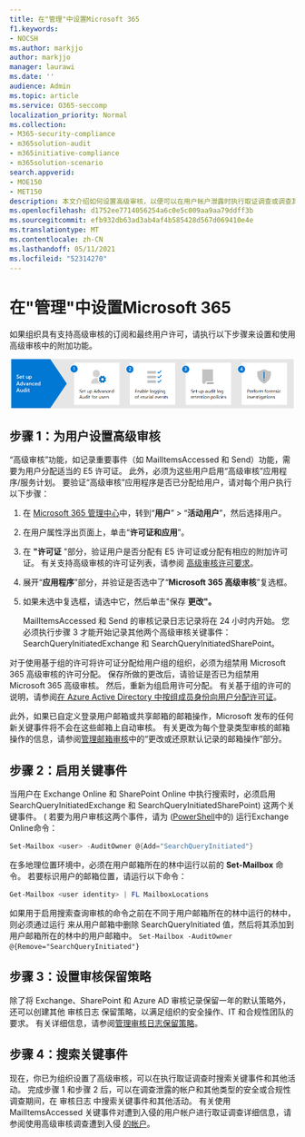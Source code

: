 ```yaml
---
title: 在"管理"中设置Microsoft 365
f1.keywords:
- NOCSH
ms.author: markjjo
author: markjjo
manager: laurawi
ms.date: ''
audience: Admin
ms.topic: article
ms.service: O365-seccomp
localization_priority: Normal
ms.collection:
- M365-security-compliance
- m365solution-audit
- m365initiative-compliance
- m365solution-scenario
search.appverid:
- MOE150
- MET150
description: 本文介绍如何设置高级审核，以便可以在用户帐户泄露时执行取证调查或调查其他与安全相关的事件。
ms.openlocfilehash: d1752ee7714056254a6c0e5c009aa9aa79ddff3b
ms.sourcegitcommit: efb932db63ad3ab4af4b585428d567d069410e4e
ms.translationtype: MT
ms.contentlocale: zh-CN
ms.lasthandoff: 05/11/2021
ms.locfileid: "52314270"
---
```

# <a name="set-up-advanced-audit-in-microsoft-365"></a>在"管理"中设置Microsoft 365

如果组织具有支持高级审核的订阅和最终用户许可，请执行以下步骤来设置和使用高级审核中的附加功能。

![设置高级审核的工作流](../media/AdvancedAuditWorkflow.png)

## <a name="step1-set-up-advanced-audit-for-users"></a>步骤 1：为用户设置高级审核

“高级审核”功能，如记录重要事件（如 MailItemsAccessed 和 Send）功能，需要为用户分配适当的 E5 许可证。 此外，必须为这些用户启用“高级审核”应用程序/服务计划。 要验证“高级审核”应用程序是否已分配给用户，请对每个用户执行以下步骤：

1. 在 [Microsoft 365 管理中心](https://admin.microsoft.com/Adminportal)中，转到“**用户**” > “**活动用户**”，然后选择用户。

2. 在用户属性浮出页面上，单击“**许可证和应用**”。

3. 在 **"许可证** "部分，验证用户是否分配有 E5 许可证或分配有相应的附加许可证。 有关支持高级审核的许可证列表，请参阅 [高级审核许可要求](auditing-solutions-overview.md#advanced-audit-1)。

4. 展开“**应用程序**”部分，并验证是否选中了“**Microsoft 365 高级审核**”复选框。

5. 如果未选中复选框，请选中它，然后单击"保存 **更改"。**

   MailItemsAccessed 和 Send 的审核记录日志记录将在 24 小时内开始。 您必须执行步骤 3 才能开始记录其他两个高级审核关键事件：SearchQueryInitiatedExchange 和 SearchQueryInitiatedSharePoint。

对于使用基于组的许可将许可证分配给用户组的组织，必须为组禁用 Microsoft 365 高级审核的许可分配。 保存所做的更改后，请验证是否已为组禁用 Microsoft 365 高级审核。 然后，重新为组启用许可分配。 有关基于组的许可的说明，请参阅[在 Azure Active Directory 中按组成员身份向用户分配许可证](/azure/active-directory/users-groups-roles/licensing-groups-assign)。

此外，如果已自定义登录用户邮箱或共享邮箱的邮箱操作，Microsoft 发布的任何新关键事件将不会在这些邮箱上自动审核。 有关更改为每个登录类型审核的邮箱操作的信息，请参阅[管理邮箱审核](enable-mailbox-auditing.md#change-or-restore-mailbox-actions-logged-by-default)中的“更改或还原默认记录的邮箱操作”部分。

## <a name="step-2-enable-crucial-events"></a>步骤 2：启用关键事件

当用户在 Exchange Online 和 SharePoint Online 中执行搜索时，必须启用 SearchQueryInitiatedExchange 和 SearchQueryInitiatedSharePoint) 这两个关键事件。 ( 若要为用户审核这两个事件，请为 ([PowerShell](/powershell/exchange/connect-to-exchange-online-powershell)中的) 运行Exchange Online命令：

```powershell
Set-Mailbox <user> -AuditOwner @{Add="SearchQueryInitiated"}
```

在多地理位置环境中，必须在用户邮箱所在的林中运行以前的 **Set-Mailbox** 命令。 若要标识用户的邮箱位置，请运行以下命令： 

```powershell
Get-Mailbox <user identity> | FL MailboxLocations
```

如果用于启用搜索查询审核的命令之前在不同于用户邮箱所在的林中运行的林中，则必须通过运行 来从用户邮箱中删除 SearchQueryInitiated 值，然后将其添加到用户邮箱所在的林中的用户邮箱中。 `Set-Mailbox -AuditOwner @{Remove="SearchQueryInitiated"}`

## <a name="step-3-set-up-audit-retention-policies"></a>步骤 3：设置审核保留策略

除了将 Exchange、SharePoint 和 Azure AD 审核记录保留一年的默认策略外，还可以创建其他 审核日志 保留策略，以满足组织的安全操作、IT 和合规性团队的要求。 有关详细信息，请参阅[管理审核日志保留策略](audit-log-retention-policies.md)。

## <a name="step-4-search-for-crucial-events"></a>步骤 4：搜索关键事件

现在，你已为组织设置了高级审核，可以在执行取证调查时搜索关键事件和其他活动。 完成步骤 1 和步骤 2 后，可以在调查泄露的帐户和其他类型的安全或合规性调查期间，在 审核日志 中搜索关键事件和其他活动。 有关使用 MailItemsAccessed 关键事件对遭到入侵的用户帐户进行取证调查详细信息，请参阅使用高级审核调查遭到入侵 [的帐户](mailitemsaccessed-forensics-investigations.md)。
